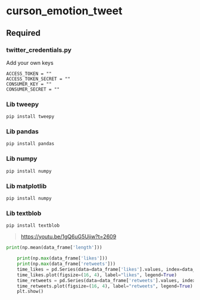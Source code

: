 # curson_emotion_tweet

## Required

### twitter_credentials.py

Add your own keys

```
ACCESS_TOKEN = ""
ACCESS_TOKEN_SECRET = ""
CONSUMER_KEY = ""
CONSUMER_SECRET = ""
```

### Lib tweepy

```
pip install tweepy
```

### Lib pandas

```
pip install pandas
```

### Lib numpy

```
pip install numpy
```

### Lib matplotlib

```
pip install numpy
```


### Lib textblob

```
pip install textblob
```

> https://youtu.be/1gQ6uG5Ujiw?t=2609


``` python
print(np.mean(data_frame['length']))

    print(np.max(data_frame['likes']))
    print(np.max(data_frame['retweets']))
    time_likes = pd.Series(data=data_frame['likes'].values, index=data_frame['date'])
    time_likes.plot(figsize=(16, 4), label="likes", legend=True)
    time_retweets = pd.Series(data=data_frame['retweets'].values, index=data_frame['date'])
    time_retweets.plot(figsize=(16, 4), label="retweets", legend=True)
    plt.show()
```